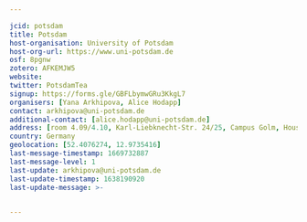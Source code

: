 ```yaml
---

jcid: potsdam
title: Potsdam
host-organisation: University of Potsdam
host-org-url: https://www.uni-potsdam.de
osf: 8pgnw
zotero: AFKEMJW5
website: 
twitter: PotsdamTea
signup: https://forms.gle/GBFLbymwGRu3KkgL7
organisers: [Yana Arkhipova, Alice Hodapp]
contact: arkhipova@uni-potsdam.de
additional-contact: [alice.hodapp@uni-potsdam.de]
address: [room 4.09/4.10, Karl-Liebknecht-Str. 24/25, Campus Golm, House 14, 14476 Potsdam]
country: Germany
geolocation: [52.4076274, 12.9735416]
last-message-timestamp: 1669732887
last-message-level: 1
last-update: arkhipova@uni-potsdam.de
last-update-timestamp: 1638190920
last-update-message: >-
  

---
```



